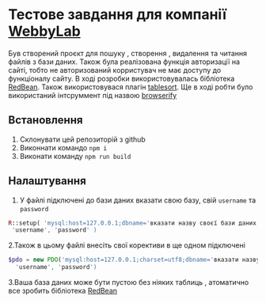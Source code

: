 # Тестове завдання для компанії [WebbyLab](https://webbylab.com/en/careers/)
Був створений проєкт для пошуку , створення , видалення та читання файлів з бази даних.
Також була реалізована функція авторизації на сайті, тобто не авторизований корристувач не має доступу 
до функціоналу сайту.
В ході розробки використовувалась бібліотека [RedBean](https://redbeanphp.com/index.php).
Також використовувася плагін [tablesort](https://github.com/tristen/tablesort). Ще в ході робти було використаний інтсруммент під назвою [browserify](https://browserify.org/)
## Встановлення
1. Склонувати цей репозиторій з github
2. Виконнати командо `npm i`
3. Виконати команду `npm run build`
## Налаштування
1. У файлі підключені до бази даних вказати свою базу, свій `username` та `password`
  ```php
  R::setup( 'mysql:host=127.0.0.1;dbname='вказати назву своєї бази даних',
   'username', 'password' )
  ```
2.Також в цьому файлі внесіть свої корективи в ще одном підключені 
  ```php
$pdo = new PDO('mysql:host=127.0.0.1;charset=utf8;dbname='вказати назву своєї бази даних',
    'username', 'password')
  ```
3.Ваша база даних може бути пустою без ніяких таблиць , атоматично все зробить бібліотека 
[RedBean](https://redbeanphp.com/index.php)
